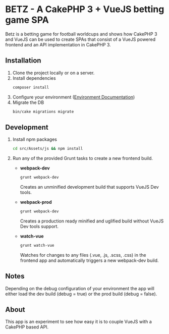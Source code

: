 # BETZ - A CakePHP 3 + VueJS betting game SPA 

Betz is a betting game for football worldcups and shows how CakePHP 3 and VueJS can be used to create SPAs that consist of a VueJS powered frontend and an API implementation in CakePHP 3. 

## Installation

1. Clone the project locally or on a server.
2. Install dependencies
    ```bash
    composer install
    ```
3. Configure your environment ([Environment Documentation](https://github.com/frankfoerster/cakephp-environment))
4. Migrate the DB
    ```bash
    bin/cake migrations migrate
    ```

## Development

1. Install npm packages
    ```bash
    cd src/Assets/js && npm install
    ```

2. Run any of the provided Grunt tasks to create a new frontend build.

    - **webpack-dev**
        ```bash
        grunt webpack-dev
        ```
        Creates an unminified development build that supports VueJS Dev tools.
    
    - **webpack-prod**
        ```bash
        grunt webpack-dev
        ```
        Creates a production ready minified and uglified build without VueJS Dev tools support.
    
    - **watch-vue**
        ```bash
        grunt watch-vue
        ```
        Watches for changes to any files (.vue, .js, .scss, .css) in the frontend app and automatically triggers a new webpack-dev build.

## Notes

Depending on the debug configuration of your environment the app will either load the dev build (debug = true) or the prod build (debug = false).

## About

This app is an experiment to see how easy it is to couple VueJS with a CakePHP based API.
